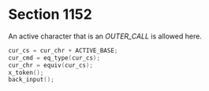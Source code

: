# Section 1152

An active character that is an *OUTER_CALL* is allowed here.

```c << Treat |cur_chr| as an active character >>=
cur_cs = cur_chr + ACTIVE_BASE;
cur_cmd = eq_type(cur_cs);
cur_chr = equiv(cur_cs);
x_token();
back_input();
```
